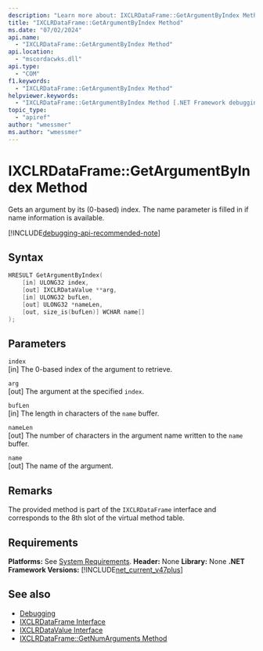 ```yaml
---
description: "Learn more about: IXCLRDataFrame::GetArgumentByIndex Method"
title: "IXCLRDataFrame::GetArgumentByIndex Method"
ms.date: "07/02/2024"
api.name:
  - "IXCLRDataFrame::GetArgumentByIndex Method"
api.location:
  - "mscordacwks.dll"
api.type:
  - "COM"
f1.keywords:
  - "IXCLRDataFrame::GetArgumentByIndex Method"
helpviewer.keywords:
  - "IXCLRDataFrame::GetArgumentByIndex Method [.NET Framework debugging]"
topic_type:
  - "apiref"
author: "wmessmer"
ms.author: "wmessmer"
---
```

# IXCLRDataFrame::GetArgumentByIndex Method

Gets an argument by its (0-based) index.  The name parameter is filled in if name information is available.

[!INCLUDE[debugging-api-recommended-note](../../../../includes/debugging-api-recommended-note.md)]

## Syntax

```cpp
HRESULT GetArgumentByIndex(
    [in] ULONG32 index,
    [out] IXCLRDataValue **arg,
    [in] ULONG32 bufLen,
    [out] ULONG32 *nameLen,
    [out, size_is(bufLen)] WCHAR name[]
);
```

## Parameters

`index`\
[in] The 0-based index of the argument to retrieve.

`arg`\
[out] The argument at the specified `index`.

`bufLen`\
[in] The length in characters of the `name` buffer.

`nameLen`\
[out] The number of characters in the argument name written to the `name` buffer.

`name`\
[out] The name of the argument.

## Remarks

The provided method is part of the `IXCLRDataFrame` interface and corresponds to the 8th slot of the virtual method table.

## Requirements

**Platforms:** See [System Requirements](../../get-started/system-requirements.md).
**Header:** None
**Library:** None
**.NET Framework Versions:** [!INCLUDE[net_current_v47plus](../../../../includes/net-current-v47plus.md)]

## See also

- [Debugging](index.md)
- [IXCLRDataFrame Interface](ixclrdataframe-interface.md)
- [IXCLRDataValue Interface](ixclrdatavalue-interface.md)
- [IXCLRDataFrame::GetNumArguments Method](ixclrdataframe-getnumarguments-method.md)
